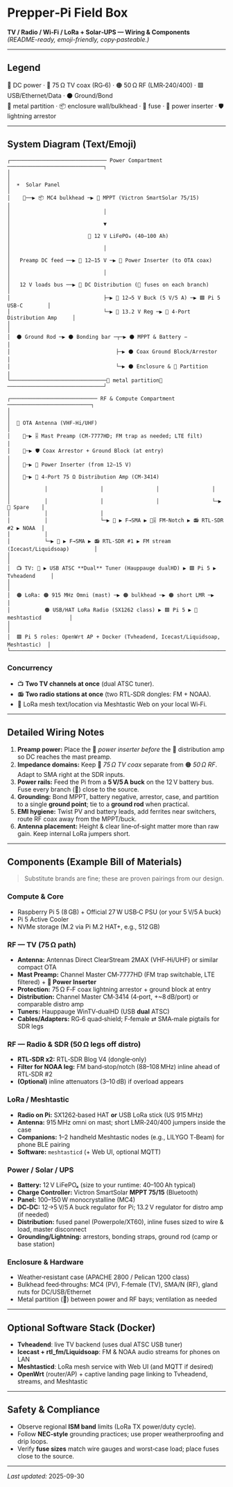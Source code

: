 
# Prepper‑Pi Field Box
**TV / Radio / Wi‑Fi / LoRa + Solar‑UPS — Wiring & Components**  
*(README-ready, emoji-friendly, copy‑pasteable.)*

---

## Legend
🔴 DC power · 🔵 75 Ω TV coax (RG‑6) · 🟠 50 Ω RF (LMR‑240/400) · 🟩 USB/Ethernet/Data · ⚫ Ground/Bond  
🧱 metal partition · 📦 enclosure wall/bulkhead · 🚧 fuse · 🔌 power inserter · 🛡️ lightning arrestor

---

## System Diagram (Text/Emoji)

```
┌─────────────────────────────── Power Compartment ───────────────────────────────┐
│                                                                                │
│  ☀️  Solar Panel                                                                │
│    🔴──▶ 📦 MC4 bulkhead ─▶ 🔧 MPPT (Victron SmartSolar 75/15)                   │
│                              │                                                 │
│                              ▼                                                 │
│                         🔋 12 V LiFePO₄ (40–100 Ah)                             │
│                              │                                                 │
│   Preamp DC feed ──▶ 🔴 12–15 V ─▶ 🔌 Power Inserter (to OTA coax)              │
│                              │                                                 │
│   12 V loads bus ──▶ 🔴 DC Distribution (🚧 fuses on each branch)                │
│                              ├─▶ 🔧 12→5 V Buck (5 V/5 A) ─▶ 🟩 Pi 5 USB‑C        │
│                              └─▶ 🔴 13.2 V Reg ─▶ 📶 4‑Port Distribution Amp     │
│                                                                                │
│  ⚫ Ground Rod ─▶ ⚫ Bonding bar ─┬─▶ ⚫ MPPT & Battery −                         │
│                                  ├─▶ ⚫ Coax Ground Block/Arrestor              │
│                                  └─▶ ⚫ Enclosure & 🧱 Partition                  │
└───────────────────────────────🧱 metal partition🧱───────────────────────────────┘

┌──────────────────────────── RF & Compute Compartment ───────────────────────────┐
│                                                                                │
│  📡 OTA Antenna (VHF‑Hi/UHF)                                                   │
│    🔵─▶ 🎚️ Mast Preamp (CM‑7777HD; FM trap as needed; LTE filt)                 │
│    🔵─▶ 🛡️ Coax Arrestor + Ground Block (at entry)                              │
│    🔵─▶ 🔌 Power Inserter (from 12–15 V)                                        │
│    🔵─▶ 📶 4‑Port 75 Ω Distribution Amp (CM‑3414)                                │
│           │                 │                 │                 │              │
│           │                 │                 │                 └─▶ 🔵 Spare    │
│           │                 │                                                    
│           │                 └─▶ 🔵 ▶ F→SMA ▶ 🚫🎚️ FM‑Notch ▶ 📻 RTL‑SDR #2 ▶ NOAA  │
│           │                                                                      
│           └─▶ 🔵 ▶ F→SMA ▶ 📻 RTL‑SDR #1 ▶ FM stream (Icecast/Liquidsoap)        │
│                                                                                  │
│  📺 TV: 🔵 ▶ USB ATSC **Dual** Tuner (Hauppauge dualHD) ▶ 🟩 Pi 5 ▶ Tvheadend     │
│                                                                                  │
│  🟠 LoRa: 🟠 915 MHz Omni (mast) ─▶ 🟠 bulkhead ─▶ 🟠 short LMR ─▶                 │
│           🟠 USB/HAT LoRa Radio (SX1262 class) ▶ 🟩 Pi 5 ▶ 💬 meshtasticd         │
│                                                                                  │
│  🟩 Pi 5 roles: OpenWrt AP + Docker (Tvheadend, Icecast/Liquidsoap, Meshtastic)  │
└──────────────────────────────────────────────────────────────────────────────────┘
```

### Concurrency
- 📺 **Two TV channels at once** (dual ATSC tuner).  
- 📻 **Two radio stations at once** (two RTL‑SDR dongles: FM + NOAA).  
- 💬 LoRa mesh text/location via Meshtastic Web on your local Wi‑Fi.

---

## Detailed Wiring Notes
1. **Preamp power:** Place the 🔌 *power inserter before* the 📶 distribution amp so DC reaches the mast preamp.  
2. **Impedance domains:** Keep 🔵 *75 Ω TV coax* separate from 🟠 *50 Ω RF*. Adapt to SMA right at the SDR inputs.  
3. **Power rails:** Feed the Pi from a **5 V/5 A buck** on the 12 V battery bus. Fuse every branch (🚧) close to the source.  
4. **Grounding:** Bond MPPT, battery negative, arrestor, case, and partition to a single **ground point**; tie to a **ground rod** when practical.  
5. **EMI hygiene:** Twist PV and battery leads, add ferrites near switchers, route RF coax away from the MPPT/buck.  
6. **Antenna placement:** Height & clear line‑of‑sight matter more than raw gain. Keep internal LoRa jumpers short.

---

## Components (Example Bill of Materials)
> Substitute brands are fine; these are proven pairings from our design.

### Compute & Core
- Raspberry Pi 5 (8 GB) + Official 27 W USB‑C PSU (or your 5 V/5 A buck)  
- Pi 5 Active Cooler  
- NVMe storage (M.2 via Pi M.2 HAT+, e.g., 512 GB)

### RF — TV (75 Ω path)
- **Antenna:** Antennas Direct ClearStream 2MAX (VHF‑Hi/UHF) or similar compact OTA  
- **Mast Preamp:** Channel Master CM‑7777HD (FM trap switchable, LTE filtered) + **🔌 Power Inserter**  
- **Protection:** 75 Ω F‑F coax lightning arrestor + ground block at entry  
- **Distribution:** Channel Master CM‑3414 (4‑port, +~8 dB/port) or comparable distro amp  
- **Tuners:** Hauppauge WinTV‑dualHD (USB **dual** ATSC)  
- **Cables/Adapters:** RG‑6 quad‑shield; F‑female ⇄ SMA‑male pigtails for SDR legs

### RF — Radio & SDR (50 Ω legs off distro)
- **RTL‑SDR x2:** RTL‑SDR Blog V4 (dongle‑only)  
- **Filter for NOAA leg:** FM band‑stop/notch (88–108 MHz) inline ahead of RTL‑SDR #2  
- **(Optional)** inline attenuators (3–10 dB) if overload appears

### LoRa / Meshtastic
- **Radio on Pi:** SX1262‑based HAT **or** USB LoRa stick (US 915 MHz)  
- **Antenna:** 915 MHz omni on mast; short LMR‑240/400 jumpers inside the case  
- **Companions:** 1–2 handheld Meshtastic nodes (e.g., LILYGO T‑Beam) for phone BLE pairing
- **Software:** `meshtasticd` (+ Web UI, optional MQTT)

### Power / Solar / UPS
- **Battery:** 12 V LiFePO₄ (size to your runtime: 40–100 Ah typical)  
- **Charge Controller:** Victron SmartSolar **MPPT 75/15** (Bluetooth)  
- **Panel:** 100–150 W monocrystalline (MC4)  
- **DC‑DC:** 12→5 V/5 A buck regulator for Pi; 13.2 V regulator for distro amp (if needed)  
- **Distribution:** fused panel (Powerpole/XT60), inline fuses sized to wire & load, master disconnect  
- **Grounding/Lightning:** arrestors, bonding straps, ground rod (camp or base station)

### Enclosure & Hardware
- Weather‑resistant case (APACHE 2800 / Pelican 1200 class)  
- Bulkhead feed‑throughs: MC4 (PV), F‑female (TV), SMA/N (RF), gland nuts for DC/USB/Ethernet  
- Metal partition (🧱) between power and RF bays; ventilation as needed

---

## Optional Software Stack (Docker)
- **Tvheadend**: live TV backend (uses dual ATSC USB tuner)  
- **Icecast + rtl_fm/Liquidsoap**: FM & NOAA audio streams for phones on LAN  
- **Meshtasticd**: LoRa mesh service with Web UI (and MQTT if desired)  
- **OpenWrt** (router/AP) + captive landing page linking to Tvheadend, streams, and Meshtastic

---

## Safety & Compliance
- Observe regional **ISM band** limits (LoRa TX power/duty cycle).  
- Follow **NEC‑style** grounding practices; use proper weatherproofing and drip loops.  
- Verify **fuse sizes** match wire gauges and worst‑case load; place fuses close to the source.

---

*Last updated:* 2025-09-30
